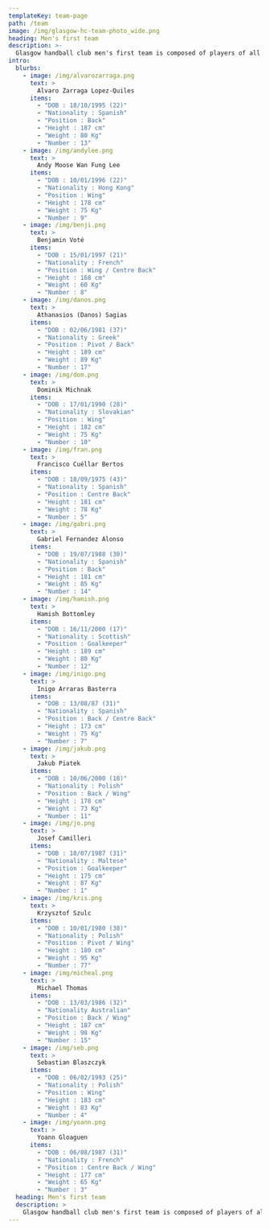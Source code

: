 ```yaml
---
templateKey: team-page
path: /team
image: /img/glasgow-hc-team-photo_wide.png
heading: Men's first team
description: >-
  Glasgow handball club men's first team is composed of players of all levels and experience coming from many different country all over the world. We are always happy to welcome new people, experienced or beginners alike. See our "About" page to contact us. 
intro:
  blurbs:
    - image: /img/alvarozarraga.png
      text: >
        Alvaro Zarraga Lopez-Quiles
      items:
        - "DOB : 18/10/1995 (22)"
        - "Nationality : Spanish"
        - "Position : Back"
        - "Height : 187 cm"
        - "Weight : 80 Kg"
        - "Number : 13"
    - image: /img/andylee.png
      text: >
        Andy Moose Wan Fung Lee
      items:
        - "DOB : 10/01/1996 (22)"
        - "Nationality : Hong Kong"
        - "Position : Wing"
        - "Height : 178 cm"
        - "Weight : 75 Kg"
        - "Number : 9"
    - image: /img/benji.png
      text: >
        Benjamin Voté
      items:
        - "DOB : 15/01/1997 (21)"
        - "Nationality : French"
        - "Position : Wing / Centre Back"
        - "Height : 168 cm"
        - "Weight : 60 Kg"
        - "Number : 8"
    - image: /img/danos.png
      text: >
        Athanasios (Danos) Sagias
      items:
        - "DOB : 02/06/1981 (37)"
        - "Nationality : Greek"
        - "Position : Pivot / Back"
        - "Height : 189 cm"
        - "Weight : 89 Kg"
        - "Number : 17"
    - image: /img/dom.png
      text: >
        Dominik Michnak
      items:
        - "DOB : 17/01/1990 (28)"
        - "Nationality : Slovakian"
        - "Position : Wing"
        - "Height : 182 cm"
        - "Weight : 75 Kg"
        - "Number : 10"
    - image: /img/fran.png
      text: >
        Francisco Cuéllar Bertos
      items:
        - "DOB : 18/09/1975 (43)"
        - "Nationality : Spanish"
        - "Position : Centre Back"
        - "Height : 181 cm"
        - "Weight : 78 Kg"
        - "Number : 5"
    - image: /img/gabri.png
      text: >
        Gabriel Fernandez Alonso
      items:
        - "DOB : 19/07/1988 (30)"
        - "Nationality : Spanish"
        - "Position : Back"
        - "Height : 181 cm"
        - "Weight : 85 Kg"
        - "Number : 14"
    - image: /img/hamish.png
      text: >
        Hamish Bottomley
      items:
        - "DOB : 16/11/2000 (17)"
        - "Nationality : Scottish"
        - "Position : Goalkeeper"
        - "Height : 189 cm"
        - "Weight : 80 Kg"
        - "Number : 12"
    - image: /img/inigo.png
      text: >
        Inigo Arraras Basterra
      items:
        - "DOB : 13/08/87 (31)"
        - "Nationality : Spanish"
        - "Position : Back / Centre Back"
        - "Height : 173 cm"
        - "Weight : 75 Kg"
        - "Number : 7"
    - image: /img/jakub.png
      text: >
        Jakub Piatek
      items:
        - "DOB : 10/06/2000 (18)"
        - "Nationality : Polish"
        - "Position : Back / Wing"
        - "Height : 178 cm"
        - "Weight : 73 Kg"
        - "Number : 11"
    - image: /img/jo.png
      text: >
        Josef Camilleri
      items:
        - "DOB : 18/07/1987 (31)"
        - "Nationality : Maltese"
        - "Position : Goalkeeper"
        - "Height : 175 cm"
        - "Weight : 87 Kg"
        - "Number : 1"
    - image: /img/kris.png
      text: >
        Krzysztof Szulc
      items:
        - "DOB : 10/01/1980 (38)"
        - "Nationality : Polish"
        - "Position : Pivot / Wing"
        - "Height : 180 cm"
        - "Weight : 95 Kg"
        - "Number : 77"
    - image: /img/micheal.png
      text: >
        Michael Thomas
      items:
        - "DOB : 13/03/1986 (32)"
        - "Nationality Australian"
        - "Position : Back / Wing"
        - "Height : 187 cm"
        - "Weight : 98 Kg"
        - "Number : 15"
    - image: /img/seb.png
      text: >
        Sebastian Blaszczyk
      items:
        - "DOB : 06/02/1993 (25)"
        - "Nationality : Polish"
        - "Position : Wing"
        - "Height : 183 cm"
        - "Weight : 83 Kg"
        - "Number : 4"
    - image: /img/yoann.png
      text: >
        Yoann Gloaguen
      items:
        - "DOB : 06/08/1987 (31)"
        - "Nationality : French"
        - "Position : Centre Back / Wing"
        - "Height : 177 cm"
        - "Weight : 65 Kg"
        - "Number : 3"
  heading: Men's first team
  description: >
    Glasgow handball club men's first team is composed of players of all levels and experience coming from many different country all over the world. We are always happy to welcome new people, experienced or beginners alike. See our "About" page to contact us.
---
```


